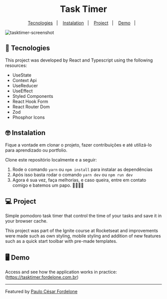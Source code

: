 <h1 align="center">
  Task Timer
</h1>

<p align="center">
  <a href="#-tecnologias">Tecnologies</a>&nbsp;&nbsp;&nbsp;|&nbsp;&nbsp;&nbsp;
  <a href="#-instalação">Instalation</a>&nbsp;&nbsp;&nbsp;|&nbsp;&nbsp;&nbsp;
  <a href="#-projeto">Project</a>&nbsp;&nbsp;&nbsp;|&nbsp;&nbsp;&nbsp;
  <a href="#-demo">Demo</a>&nbsp;&nbsp;&nbsp;|&nbsp;&nbsp;&nbsp;
</p>

![tasktimer-screenshot](https://user-images.githubusercontent.com/7582747/182729708-4d45b798-4372-452b-8d7c-00df8d99e71e.png)

## 🚀 Tecnologies

This project was developed by React and Typescript using the following resources:

- UseState
- Context Api
- UseReducer
- UseEffect
- Styled Components
- React Hook Form
- React Router Dom
- Zod
- Phosphor Icons

## 🤓 Instalation

Fique a vontade em clonar o projeto, fazer contribuições e até utilizá-lo para aprendizado ou portfolio.

Clone este repositório localmente e a seguir:

1. Rode o comando `yarn` ou `npm install` para instalar as dependências
2. Após isso basta rodar o comando `yarn dev` ou `npm run dev`
3. Agora é sua vez, faça melhorias, e caso queira, entre em contato comigo e batemos um papo. 🤟🏻🚀🔥

## 💻 Project

Simple pomodoro task timer that control the time of your tasks and save it in your browser cache. 

This project was part of the Ignite course at Rocketseat and improvements were made such as own styling, mobile styling and addition of new features such as a quick start toolbar with pre-made templates.

## 🖥️ Demo

Access and see how the application works in practice:
(https://tasktimer.fordelone.com.br)

---

Featured by [Paulo César Fordelone](https://pcfordelone.github.io/)
